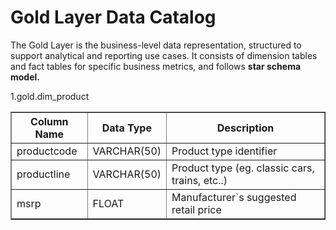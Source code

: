<h1>
  Gold Layer Data Catalog
</h1>

<p>
  The Gold Layer is the business-level data representation, structured to support analytical and reporting use cases. It consists of dimension tables and fact tables for specific business metrics, and follows <b>star schema model.</b>
</p>

<p>1.gold.dim_product</p>
<table border="1" cellpadding="8" cellspacing="0">
  <thead>
    <tr>
      <th>Column Name</th>
      <th>Data Type</th>
      <th>Description</th>
    </tr>
  </thead>
  <tbody>
    <tr>
      <td>productcode</td>
      <td>VARCHAR(50)</td>
      <td>Product type identifier</td>
    </tr>
    <tr>
      <td>productline</td>
      <td>VARCHAR(50)</td>
      <td>Product type (eg. classic cars, trains, etc..)</td>
    </tr>
    <tr>
      <td>msrp</td>
      <td>FLOAT</td>
      <td>Manufacturer`s suggested retail price</td>
    </tr>
  </tbody>
</table>
